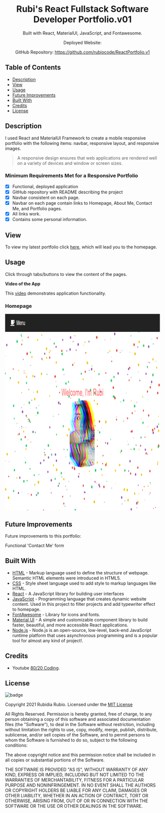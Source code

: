 <div align="center">

# Rubi's React Fullstack Software Developer Portfolio.v01
 
Built with React, MaterialUI, JavaScript, and Fontawesome.

Deployed Website: 

GitHub Repository: https://github.com/rubiocode/ReactPortfolio.v1


</div>

## Table of Contents 

* [Description](#description)
* [View](#view)
* [Usage](#usage)
* [Future Improvements](#future-improvements)
* [Built With](#built-with)
* [Credits](#credits)
* [License](#license)


## Description 

I used React and MaterialUI Framework to create a mobile responsive portfolio with the following items: navbar, responsive layout, and responsive images. 

> A responsive design ensures that web applications are rendered well on a variety of devices and window or screen sizes.

### Minimum Requirements Met for a Responsive Portfolio
- [x] Functional, deployed application
- [x] GitHub repository with README describing the project
- [x] Navbar consistent on each page.
- [x] Navbar on each page contain links to Homepage, About Me, Contact Me, and Portfolio pages.
- [x] All links work.
- [x] Contains some personal information.

<a name="view"></a>
## View

To view my latest portfolio click [here](), which will lead you to the homepage.


<a name="usage"></a>
## Usage 
Click through tabs/buttons to view the content of the pages.

**Video of the App**

This [video](https://drive.google.com/file/d/1mjMljRYjpL7q82vkzJYVWwkzb0Q7jCIT/view) demonstrates application functionality.

### Homepage

<img src="src/img/homepage.png" alt="Landing Page" style="height: 40rem ; width:40 rem;"/>



## Future Improvements

Future improvements to this portfolio:

Functional 'Contact Me' form


## Built With

* [HTML](https://html.spec.whatwg.org/) - Markup language used to define the structure of webpage. Semantic HTML elements were introduced in HTML5. 
* [CSS](https://www.w3.org/Style/CSS/) - Style sheet language used to add style to markup languages like HTML. 
* [React](https://reactjs.org/) - A JavaScript library for building user interfaces
* [JavaScript](https://developer.mozilla.org/en-US/docs/Web/JavaScript) - Programming language that creates dynamic website content. Used in this project to filter projects and add typewriter effect to homepage.
* [FontAwesome](https://fontawesome.com/) - Library for icons and fonts.
* [Material UI](https://next.material-ui.com/) - A simple and customizable component library to build faster, beautiful, and more accessible React applications. 
* [Node.js](https://nodejs.dev/learn/) - Node.js is an open-source, low-level, back-end JavaScript runtime platform that uses asynchronous programming and is a popular tool for almost any kind of project!.

## Credits

*  Youtube [80/20 Coding](https://www.youtube.com/channel/UCobZg0ym72ZZPqOQNB_qJnw). 

## License

![badge](https://img.shields.io/badge/License-mit-blue)

Copyright 2021 Rubidia Rubio. Licensed under the [MIT License](https://opensource.org/licenses/MIT)

All Rights Reserved. Permission is hereby granted, free of charge, to any person obtaining a copy of this software and associated documentation files (the "Software"), to deal in the Software without restriction, including without limitation the rights to use, copy, modify, merge, publish, distribute, sublicense, and/or sell copies of the Software, and to permit persons to whom the Software is furnished to do so, subject to the following conditions:

The above copyright notice and this permission notice shall be included in all copies or substantial portions of the
Software.

THE SOFTWARE IS PROVIDED "AS IS", WITHOUT WARRANTY OF ANY KIND, EXPRESS OR IMPLIED, INCLUDING BUT NOT LIMITED TO THE
WARRANTIES OF MERCHANTABILITY, FITNESS FOR A PARTICULAR PURPOSE AND NONINFRINGEMENT. IN NO EVENT SHALL THE AUTHORS OR
COPYRIGHT HOLDERS BE LIABLE FOR ANY CLAIM, DAMAGES OR OTHER LIABILITY, WHETHER IN AN ACTION OF CONTRACT, TORT OR
OTHERWISE, ARISING FROM, OUT OF OR IN CONNECTION WITH THE SOFTWARE OR THE USE OR OTHER DEALINGS IN THE SOFTWARE.
